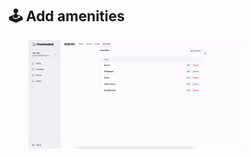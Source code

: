 # 🕹 Add amenities

<figure><img src="../../.gitbook/assets/overbooked-amenities.gif" alt=""><figcaption></figcaption></figure>
